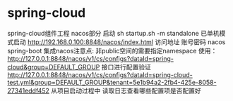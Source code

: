 # spring-cloud
spring-cloud组件工程
nacos部分
启动 sh startup.sh -m standalone 已单机模式启动
http://192.168.0.100:8848/nacos/index.html 访问地址
账号密码 nacos
spring-boot 集成nacos注意点: 非public空间的需要指定namespace
使用：http://127.0.0.1:8848/nacos/v1/cs/configs?dataId=spring-cloud&group=DEFAULT_GROUP 接口进行配置验证
http://127.0.0.1:8848/nacos/v1/cs/configs?dataId=spring-cloud-test.yml&group=DEFAULT_GROUP&tenant=5e1b94a2-2fb4-425e-8058-27341eddf452
从项目启动过程中 读取日志查看哪些配置项是否配置好
